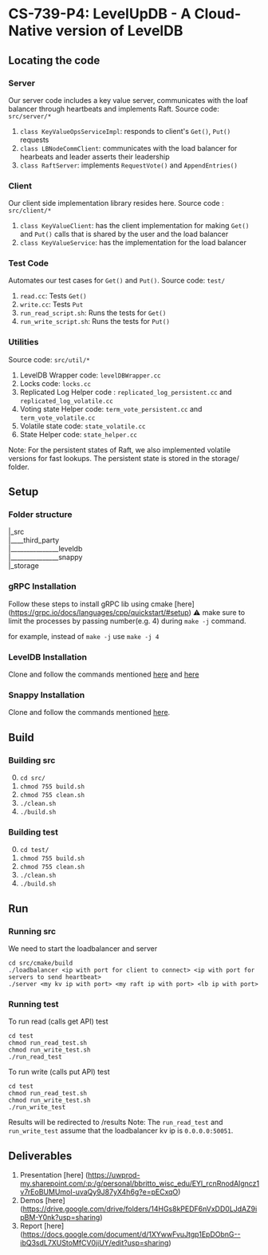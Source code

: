 # CS-739-P4: LevelUpDB - A Cloud-Native version of LevelDB

## Locating the code
### Server
Our server code includes a key value server, communicates with the loaf balancer through heartbeats and implements Raft. 
Source code: `src/server/*`
1. `class KeyValueOpsServiceImpl`: responds to client's `Get()`, `Put()` requests
2. `class LBNodeCommClient`: communicates with the load balancer for hearbeats and leader asserts their leadership 
3. `class RaftServer`: implements `RequestVote()` and `AppendEntries()`

### Client
Our client side implementation library resides here. 
Source code : `src/client/*`
1. `class KeyValueClient`: has the client implementation for making `Get()` and `Put()` calls that is shared by the user and the load balancer
2. `class KeyValueService`: has the implementation for the load balancer

### Test Code
Automates our test cases for `Get()` and `Put()`. 
Source code: `test/`
1. `read.cc`: Tests `Get()`
2. `write.cc`: Tests `Put`
3. `run_read_script.sh`: Runs the tests for `Get()`
4. `run_write_script.sh`: Runs the tests for `Put()`

### Utilities
Source code: `src/util/*`
1. LevelDB Wrapper code: `levelDBWrapper.cc`
2. Locks code: `locks.cc`
3. Replicated Log Helper code : `replicated_log_persistent.cc` and `replicated_log_volatile.cc`
4. Voting state Helper code: `term_vote_persistent.cc` and `term_vote_volatile.cc` 
5. Volatile state code: `state_volatile.cc` 
6. State Helper code: `state_helper.cc`

Note: For the persistent states of Raft, we also implemented volatile versions for fast lookups.
The persistent state is stored in the storage/ folder.  

## Setup
### Folder structure
|_src  
|____third_party  
|_______________leveldb  
|_______________snappy  
|_storage 

### gRPC Installation
Follow these steps to install gRPC lib using cmake [here] (https://grpc.io/docs/languages/cpp/quickstart/#setup) 
:warning: make sure to limit the processes by passing number(e.g. 4) during `make -j` command.

for example, instead of `make -j` use `make -j 4`

### LevelDB Installation
Clone and follow the commands mentioned [here](https://github.com/google/leveldb#getting-the-source) and [here](https://github.com/google/leveldb#building) 
  
### Snappy Installation
Clone and follow the commands mentioned [here](https://github.com/google/snappy).
  
## Build
### Building src
0. `cd src/`
1. `chmod 755 build.sh`
2. `chmod 755 clean.sh`
3. `./clean.sh`
4. `./build.sh`

### Building test
0. `cd test/`
1. `chmod 755 build.sh`
2. `chmod 755 clean.sh`
3. `./clean.sh`
4. `./build.sh`

## Run
### Running src
We need to start the loadbalancer and server
```
cd src/cmake/build
./loadbalancer <ip with port for client to connect> <ip with port for servers to send heartbeat>
./server <my kv ip with port> <my raft ip with port> <lb ip with port>
```

### Running test
To run read (calls get API) test
```
cd test
chmod run_read_test.sh
chmod run_write_test.sh
./run_read_test
```

To run write (calls put API) test
```
cd test
chmod run_read_test.sh
chmod run_write_test.sh
./run_write_test
```
Results will be redirected to /results
Note: The `run_read_test` and `run_write_test` assume that the loadbalancer kv ip is `0.0.0.0:50051`.

## Deliverables
1. Presentation [here] (https://uwprod-my.sharepoint.com/:p:/g/personal/bbritto_wisc_edu/EYl_rcnRnodAlgncz1v7rEoBUMUmoI-uvaQy9J87yX4h6g?e=pECxqO)
2. Demos [here] (https://drive.google.com/drive/folders/14HGs8kPEDF6nVxDD0LJdAZ9ipBM-Y0nk?usp=sharing)
3. Report [here] (https://docs.google.com/document/d/1XYwwFvuJtgp1EpDObnG--ibQ3sdL7XUStoMfCV0jiUY/edit?usp=sharing)
